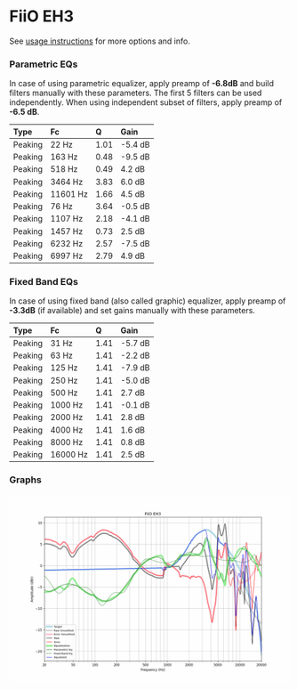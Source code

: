 # FiiO EH3
See [usage instructions](https://github.com/jaakkopasanen/AutoEq#usage) for more options and info.

### Parametric EQs
In case of using parametric equalizer, apply preamp of **-6.8dB** and build filters manually
with these parameters. The first 5 filters can be used independently.
When using independent subset of filters, apply preamp of **-6.5 dB**.

| Type    | Fc       |    Q | Gain    |
|:--------|:---------|:-----|:--------|
| Peaking | 22 Hz    | 1.01 | -5.4 dB |
| Peaking | 163 Hz   | 0.48 | -9.5 dB |
| Peaking | 518 Hz   | 0.49 | 4.2 dB  |
| Peaking | 3464 Hz  | 3.83 | 6.0 dB  |
| Peaking | 11601 Hz | 1.66 | 4.5 dB  |
| Peaking | 76 Hz    | 3.64 | -0.5 dB |
| Peaking | 1107 Hz  | 2.18 | -4.1 dB |
| Peaking | 1457 Hz  | 0.73 | 2.5 dB  |
| Peaking | 6232 Hz  | 2.57 | -7.5 dB |
| Peaking | 6997 Hz  | 2.79 | 4.9 dB  |

### Fixed Band EQs
In case of using fixed band (also called graphic) equalizer, apply preamp of **-3.3dB**
(if available) and set gains manually with these parameters.

| Type    | Fc       |    Q | Gain    |
|:--------|:---------|:-----|:--------|
| Peaking | 31 Hz    | 1.41 | -5.7 dB |
| Peaking | 63 Hz    | 1.41 | -2.2 dB |
| Peaking | 125 Hz   | 1.41 | -7.9 dB |
| Peaking | 250 Hz   | 1.41 | -5.0 dB |
| Peaking | 500 Hz   | 1.41 | 2.7 dB  |
| Peaking | 1000 Hz  | 1.41 | -0.1 dB |
| Peaking | 2000 Hz  | 1.41 | 2.8 dB  |
| Peaking | 4000 Hz  | 1.41 | 1.6 dB  |
| Peaking | 8000 Hz  | 1.41 | 0.8 dB  |
| Peaking | 16000 Hz | 1.41 | 2.5 dB  |

### Graphs
![](./FiiO%20EH3.png)